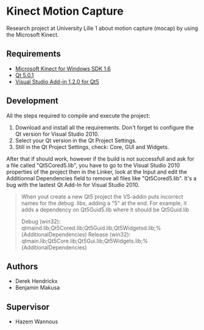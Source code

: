 Kinect Motion Capture
=====================
Research project at University Lille 1 about motion capture (mocap) by using the Microsoft Kinect.

Requirements
------------
* [Microsoft Kinect for Windows SDK 1.6](http://www.microsoft.com/en-us/kinectforwindows/develop/developer-downloads.aspx)
* [Qt 5.0.1](http://releases.qt-project.org/qt5/5.0.1/qt-windows-opensource-5.0.1-msvc2010_32-x86-offline.exe)
* [Visual Studio Add-in 1.2.0 for Qt5](http://releases.qt-project.org/vsaddin/qt-vs-addin-1.2.0-opensource.exe)

Development
-----------
All the steps required to compile and execute the project:

1. Download and install all the requirements. Don't forget to configure the Qt version for Visual Studio 2010.
2. Select your Qt version in the Qt Project Settings.
3. Still in the Qt Project Settings, check: Core, GUI and Widgets.

After that if should work, however if the build is not successfull and ask for a file called "Qt5Cored5.lib", you have to go to the Visual Studio 2010 properties of the project then in the Linker, look at the Input and edit the Additionnal Dependencies field to remove all files like "Qt5Cored5.lib". It's a bug with the lastest Qt Add-In for Visual Studio 2010.

> When yout create a new Qt5 project the VS-addin puts incorrect names for the debug .libs, adding a "5" at the end.
For example, it adds a dependency on Qt5Guid5.lib where it should be Qt5Guid.lib
>
> Debug (win32): qtmaind.lib;Qt5Cored.lib;Qt5Guid.lib;Qt5Widgetsd.lib;%(AdditionalDependencies)
> Release (win32): qtmain.lib;Qt5Core.lib;Qt5Gui.lib;Qt5Widgets.lib;%(AdditionalDependencies)

Authors
-------
* Derek Hendrickx
* Benjamin Makusa

Supervisor
----------
* Hazem Wannous
